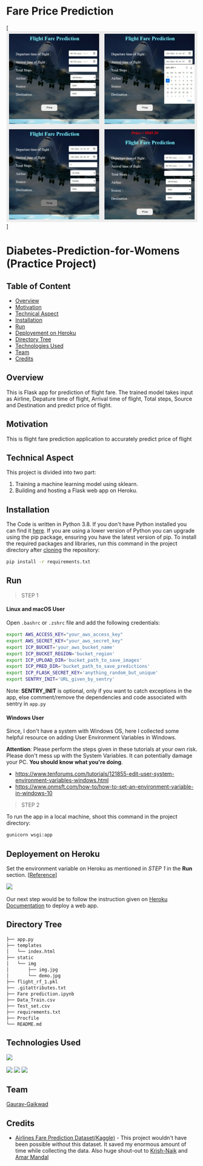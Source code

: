 # Fare Price Prediction
[<img target="_blank" src="https://github.com/Gaurav-223344/Fare-Price-Prediction/blob/main/static/img/demo.jpg" >]

# Diabetes-Prediction-for-Womens (Practice Project)

## Table of Content
  * [Overview](#overview)
  * [Motivation](#motivation)
  * [Technical Aspect](#technical-aspect)
  * [Installation](#installation)
  * [Run](#run)
  * [Deployement on Heroku](#deployement-on-heroku)
  * [Directory Tree](#directory-tree)
  * [Technologies Used](#technologies-used)
  * [Team](#team)
  * [Credits](#credits)


## Overview
This is Flask app for prediction of flight fare. The trained model takes input as Airline, Depature time of flight, Arrival time of flight, Total steps, Source and Destination and predict price of flight.

## Motivation
This is flight fare prediction application to accurately predict price of flight

## Technical Aspect
This project is divided into two part:
1. Training a machine learning model using sklearn. 
2. Building and hosting a Flask web app on Heroku.

## Installation
The Code is written in Python 3.8. If you don't have Python installed you can find it [here](https://www.python.org/downloads/). If you are using a lower version of Python you can upgrade using the pip package, ensuring you have the latest version of pip. To install the required packages and libraries, run this command in the project directory after [cloning](https://www.howtogeek.com/451360/how-to-clone-a-github-repository/) the repository:
```bash
pip install -r requirements.txt
```

## Run
> STEP 1
#### Linux and macOS User
Open `.bashrc` or `.zshrc` file and add the following credentials:
```bash
export AWS_ACCESS_KEY="your_aws_access_key"
export AWS_SECRET_KEY="your_aws_secret_key"
export ICP_BUCKET='your_aws_bucket_name'
export ICP_BUCKET_REGION='bucket_region'
export ICP_UPLOAD_DIR='bucket_path_to_save_images'
export ICP_PRED_DIR='bucket_path_to_save_predictions'
export ICP_FLASK_SECRET_KEY='anything_random_but_unique'
export SENTRY_INIT='URL_given_by_sentry'
```
Note: __SENTRY_INIT__ is optional, only if you want to catch exceptions in the app, else comment/remove the dependencies and code associated with sentry in `app.py`

#### Windows User
Since, I don't have a system with Windows OS, here I collected some helpful resource on adding User Environment Variables in Windows.

__Attention__: Please perform the steps given in these tutorials at your own risk. Please don't mess up with the System Variables. It can potentially damage your PC. __You should know what you're doing__. 
- https://www.tenforums.com/tutorials/121855-edit-user-system-environment-variables-windows.html
- https://www.onmsft.com/how-to/how-to-set-an-environment-variable-in-windows-10

> STEP 2

To run the app in a local machine, shoot this command in the project directory:
```bash
gunicorn wsgi:app
```

## Deployement on Heroku
Set the environment variable on Heroku as mentioned in _STEP 1_ in the __Run__ section. [[Reference](https://devcenter.heroku.com/articles/config-vars)]

![](https://i.imgur.com/TmSNhYG.png)

Our next step would be to follow the instruction given on [Heroku Documentation](https://devcenter.heroku.com/articles/getting-started-with-python) to deploy a web app.

## Directory Tree 
```
├── app.py
├── templates
│   └── index.html
├── static
│   └── img
│       ├── img.jpg
│       └── demo.jpg
├── flight_rf_1.pkl
├── .gitattributes.txt
├── Fare prediction.ipynb
├── Data_Train.csv
├── Test_set.csv
├── requirements.txt
├── Procfile
└── README.md

```

## Technologies Used

![](https://forthebadge.com/images/badges/made-with-python.svg)

[<img target="_blank" src="https://scikit-learn.org/stable/_static/scikit-learn-logo-small.png" width=200>](https://scikit-learn.org/stable/) [<img target="_blank" src="https://flask.palletsprojects.com/en/1.1.x/_images/flask-logo.png" width=170>](https://flask.palletsprojects.com/en/1.1.x/) [<img target="_blank" src="https://number1.co.za/wp-content/uploads/2017/10/gunicorn_logo-300x85.png" width=280>](https://gunicorn.org) 

## Team
[Gaurav-Gaikwad](https://github.com/Gaurav-223344)


## Credits
- [Airlines Fare Prediction Dataset(Kaggle)](https://www.kaggle.com/absin7/airlines-fare-prediction) - This project wouldn't have been possible without this dataset. It saved my enormous amount of time while collecting the data. Also huge shout-out to [Krish-Naik](https://github.com/krishnaik06) and [Amar Mandal](https://github.com/Mandal-21)

